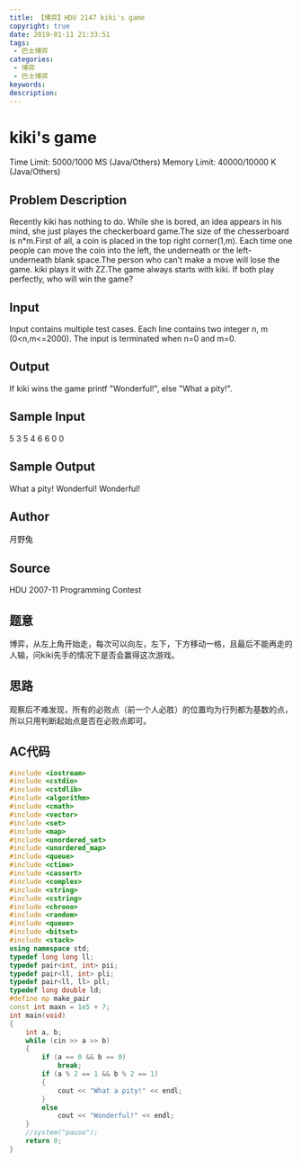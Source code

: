 ```yaml
---
title: 【博弈】HDU 2147 kiki's game
copyright: true
date: 2019-01-11 21:33:51
tags:
 - 巴士博弈
categories:
 - 博弈
 - 巴士博弈
keywords:
description:
---
```


# kiki's game
Time Limit: 5000/1000 MS (Java/Others)    Memory Limit: 40000/10000 K (Java/Others)

## Problem Description
Recently kiki has nothing to do. While she is bored, an idea appears in his mind, she just playes the checkerboard game.The size of the chesserboard is n*m.First of all, a coin is placed in the top right corner(1,m). Each time one people can move the coin into the left, the underneath or the left-underneath blank space.The person who can't make a move will lose the game. kiki plays it with ZZ.The game always starts with kiki. If both play perfectly, who will win the game?
<!-- more -->

## Input
Input contains multiple test cases. Each line contains two integer n, m (0<n,m<=2000). The input is terminated when n=0 and m=0.

## Output
If kiki wins the game printf "Wonderful!", else "What a pity!".

## Sample Input
5 3
5 4
6 6
0 0

## Sample Output
What a pity!
Wonderful!
Wonderful!

## Author
月野兔

## Source
HDU 2007-11 Programming Contest

## 题意
博弈，从左上角开始走，每次可以向左，左下，下方移动一格，且最后不能再走的人输，问kiki先手的情况下是否会赢得这次游戏。

## 思路
观察后不难发现，所有的必败点（前一个人必胜）的位置均为行列都为基数的点，所以只用判断起始点是否在必败点即可。

## AC代码
```c++
#include <iostream>
#include <cstdio>
#include <cstdlib>
#include <algorithm>
#include <cmath>
#include <vector>
#include <set>
#include <map>
#include <unordered_set>
#include <unordered_map>
#include <queue>
#include <ctime>
#include <cassert>
#include <complex>
#include <string>
#include <cstring>
#include <chrono>
#include <random>
#include <queue>
#include <bitset>
#include <stack>
using namespace std;
typedef long long ll;
typedef pair<int, int> pii;
typedef pair<ll, int> pli;
typedef pair<ll, ll> pll;
typedef long double ld;
#define mp make_pair
const int maxn = 1e5 + 7;
int main(void)
{
    int a, b;
    while (cin >> a >> b)
    {
        if (a == 0 && b == 0)
            break;
        if (a % 2 == 1 && b % 2 == 1)
        {
            cout << "What a pity!" << endl;
        }
        else
            cout << "Wonderful!" << endl;
    }
    //system("pause");
    return 0;
}
```